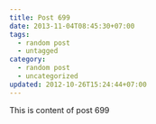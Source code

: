 ```yaml
---
title: Post 699
date: 2013-11-04T08:45:30+07:00
tags:
  - random post
  - untagged
category:
  - random post
  - uncategorized
updated: 2012-10-26T15:24:44+07:00
---
```

This is content of post 699
